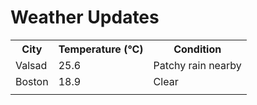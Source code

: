 # Weather Updates

<!-- WEATHER-UPDATE-START -->
<table><tr><th>City</th><th>Temperature (°C)</th><th>Condition</th></tr><tr><td>Valsad</td><td>25.6</td><td>Patchy rain nearby</td></tr><tr><td>Boston</td><td>18.9</td><td>Clear</td></tr><tr><td></td><td></td><td></td></tr></table>
<!-- WEATHER-UPDATE-END -->
